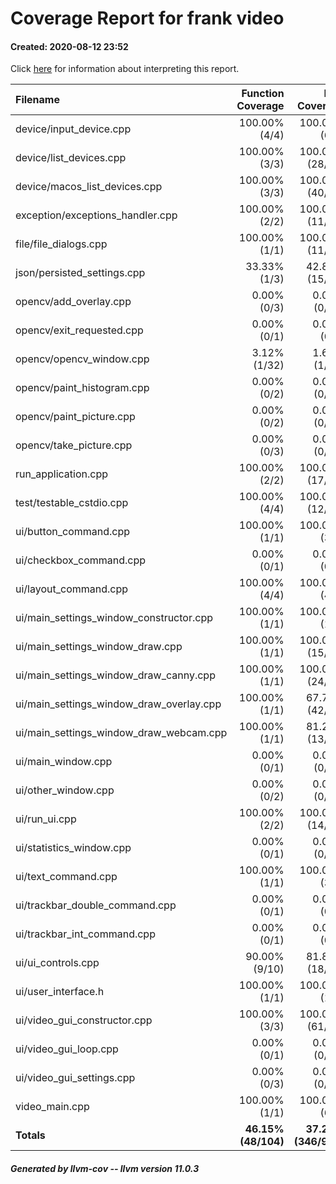 # Coverage Report for frank video

#### Created: 2020-08-12 23:52

Click [here](http://clang.llvm.org/docs/SourceBasedCodeCoverage.html#interpreting-reports) for information about interpreting this report.


| Filename | Function Coverage | Line Coverage | Region Coverage |
| :--- | ---: | ---: | ---: |
|device/input_device.cpp|100.00% (4/4)|100.00% (6/6)|100.00% (4/4)|
|device/list_devices.cpp|100.00% (3/3)|100.00% (28/28)|100.00% (4/4)|
|device/macos_list_devices.cpp|100.00% (3/3)|100.00% (40/40)|100.00% (16/16)|
|exception/exceptions_handler.cpp|100.00% (2/2)|100.00% (11/11)|100.00% (5/5)|
|file/file_dialogs.cpp|100.00% (1/1)|100.00% (11/11)|100.00% (2/2)|
|json/persisted_settings.cpp|33.33% (1/3)|42.86% (15/35)|20.00% (2/10)|
|opencv/add_overlay.cpp|0.00% (0/3)|0.00% (0/59)|0.00% (0/35)|
|opencv/exit_requested.cpp|0.00% (0/1)|0.00% (0/6)|0.00% (0/1)|
|opencv/opencv_window.cpp|3.12% (1/32)|1.67% (1/60)|2.63% (1/38)|
|opencv/paint_histogram.cpp|0.00% (0/2)|0.00% (0/60)|0.00% (0/12)|
|opencv/paint_picture.cpp|0.00% (0/2)|0.00% (0/33)|0.00% (0/24)|
|opencv/take_picture.cpp|0.00% (0/3)|0.00% (0/70)|0.00% (0/36)|
|run_application.cpp|100.00% (2/2)|100.00% (17/17)|100.00% (7/7)|
|test/testable_cstdio.cpp|100.00% (4/4)|100.00% (12/12)|100.00% (4/4)|
|ui/button_command.cpp|100.00% (1/1)|100.00% (3/3)|100.00% (1/1)|
|ui/checkbox_command.cpp|0.00% (0/1)|0.00% (0/3)|0.00% (0/1)|
|ui/layout_command.cpp|100.00% (4/4)|100.00% (4/4)|100.00% (4/4)|
|ui/main_settings_window_constructor.cpp|100.00% (1/1)|100.00% (1/1)|100.00% (1/1)|
|ui/main_settings_window_draw.cpp|100.00% (1/1)|100.00% (15/15)|100.00% (7/7)|
|ui/main_settings_window_draw_canny.cpp|100.00% (1/1)|100.00% (24/24)|100.00% (1/1)|
|ui/main_settings_window_draw_overlay.cpp|100.00% (1/1)|67.74% (42/62)|43.75% (7/16)|
|ui/main_settings_window_draw_webcam.cpp|100.00% (1/1)|81.25% (13/16)|66.67% (4/6)|
|ui/main_window.cpp|0.00% (0/1)|0.00% (0/62)|0.00% (0/13)|
|ui/other_window.cpp|0.00% (0/2)|0.00% (0/52)|0.00% (0/14)|
|ui/run_ui.cpp|100.00% (2/2)|100.00% (14/14)|100.00% (4/4)|
|ui/statistics_window.cpp|0.00% (0/1)|0.00% (0/30)|0.00% (0/17)|
|ui/text_command.cpp|100.00% (1/1)|100.00% (3/3)|100.00% (1/1)|
|ui/trackbar_double_command.cpp|0.00% (0/1)|0.00% (0/3)|0.00% (0/1)|
|ui/trackbar_int_command.cpp|0.00% (0/1)|0.00% (0/3)|0.00% (0/1)|
|ui/ui_controls.cpp|90.00% (9/10)|81.82% (18/22)|90.00% (9/10)|
|ui/user_interface.h|100.00% (1/1)|100.00% (1/1)|100.00% (1/1)|
|ui/video_gui_constructor.cpp|100.00% (3/3)|100.00% (61/61)|100.00% (13/13)|
|ui/video_gui_loop.cpp|0.00% (0/1)|0.00% (0/44)|0.00% (0/19)|
|ui/video_gui_settings.cpp|0.00% (0/3)|0.00% (0/53)|0.00% (0/33)|
|video_main.cpp|100.00% (1/1)|100.00% (6/6)|100.00% (3/3)|
|**Totals**|**46.15% (48/104)**|**37.20% (346/930)**|**27.67% (101/365)**|


##### Generated by llvm-cov -- llvm version 11.0.3